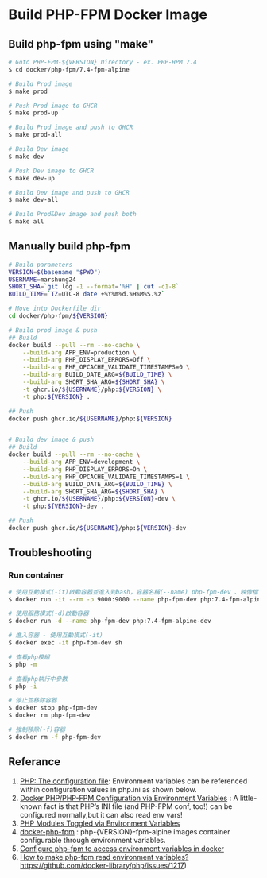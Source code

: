 # Build PHP-FPM Docker Image

## Build php-fpm using "make"
```sh
# Goto PHP-FPM-${VERSION} Directory - ex. PHP-HPM 7.4
$ cd docker/php-fpm/7.4-fpm-alpine

# Build Prod image
$ make prod

# Push Prod image to GHCR
$ make prod-up

# Build Prod image and push to GHCR
$ make prod-all

# Build Dev image
$ make dev

# Push Dev image to GHCR
$ make dev-up

# Build Dev image and push to GHCR
$ make dev-all

# Build Prod&Dev image and push both
$ make all
```

## Manually build php-fpm

```bash
# Build parameters
VERSION=$(basename "$PWD")
USERNAME=marshung24
SHORT_SHA=`git log -1 --format='%H' | cut -c1-8`
BUILD_TIME=`TZ=UTC-8 date +%Y%m%d.%H%M%S.%z`

# Move into Dockerfile dir
cd docker/php-fpm/${VERSION}

# Build prod image & push
## Build
docker build --pull --rm --no-cache \
    --build-arg APP_ENV=production \
    --build-arg PHP_DISPLAY_ERRORS=Off \
    --build-arg PHP_OPCACHE_VALIDATE_TIMESTAMPS=0 \
    --build-arg BUILD_DATE_ARG=${BUILD_TIME} \
    --build-arg SHORT_SHA_ARG=${SHORT_SHA} \
    -t ghcr.io/${USERNAME}/php:${VERSION} \
    -t php:${VERSION} .

## Push
docker push ghcr.io/${USERNAME}/php:${VERSION}


# Build dev image & push
## Build
docker build --pull --rm --no-cache \
    --build-arg APP_ENV=development \
    --build-arg PHP_DISPLAY_ERRORS=On \
    --build-arg PHP_OPCACHE_VALIDATE_TIMESTAMPS=1 \
    --build-arg BUILD_DATE_ARG=${BUILD_TIME} \
    --build-arg SHORT_SHA_ARG=${SHORT_SHA} \
    -t ghcr.io/${USERNAME}/php:${VERSION}-dev \
    -t php:${VERSION}-dev .

## Push
docker push ghcr.io/${USERNAME}/php:${VERSION}-dev
```

## Troubleshooting
### Run container
```sh
# 使用互動模式(-it)啟動容器並進入到bash，容器名稱(--name) php-fpm-dev 、映像檔 php:7.4-fpm-alpine-dev ，埠號映射(-p) 9000 to host:9000，用完即關(--rm)
$ docker run -it --rm -p 9000:9000 --name php-fpm-dev php:7.4-fpm-alpine-dev bash

# 使用服務模式(-d)啟動容器
$ docker run -d --name php-fpm-dev php:7.4-fpm-alpine-dev

# 進入容器 - 使用互動模式(-it)
$ docker exec -it php-fpm-dev sh

# 查看php模組
$ php -m

# 查看php執行中參數
$ php -i

# 停止並移除容器
$ docker stop php-fpm-dev
$ docker rm php-fpm-dev

# 強制移除(-f)容器
$ docker rm -f php-fpm-dev
```

## Referance
1. [PHP: The configuration file](https://www.php.net/manual/en/configuration.file.php#configuration.file): Environment variables can be referenced within configuration values in php.ini as shown below.
2. [Docker PHP/PHP-FPM Configuration via Environment Variables](https://jtreminio.com/blog/docker-php-php-fpm-configuration-via-environment-variables/) : A little-known fact is that PHP’s INI file (and PHP-FPM conf, too!) can be configured normally,but it can also read env vars!
3. [PHP Modules Toggled via Environment Variables](https://jtreminio.com/blog/php-modules-toggled-via-environment-variables/)
4. [docker-php-fpm](https://github.com/digitalascetic/docker-php-fpm) : php-{VERSION}-fpm-alpine images container configurable through environment variables.
5. [Configure php-fpm to access environment variables in docker](https://serverfault.com/questions/813368/configure-php-fpm-to-access-environment-variables-in-docker)
6. [How to make php-fpm read environment variables?]() https://github.com/docker-library/php/issues/1217)




